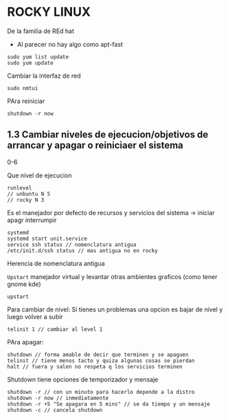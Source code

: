 # ROCKY LINUX

De la familia de REd hat

- Al parecer no hay algo como apt-fast

```
sudo yum list update
sudo yum update
```

Cambiar la interfaz de red

```
sudo nmtui
```

PAra reiniciar

```
shutdown -r now
```

## 1.3 Cambiar niveles de ejecucion/objetivos de arrancar y apagar o reiniciaer el sistema

0-6

Que nivel de ejecucion

```
runlevel
// unbuntu N 5
// rocky N 3
```

Es el manejador por defecto de recursos y servicios del sistema -> iniciar apagr interrumpir

```
systemd
systemd start unit.service
service ssh status // nomenclatura antigua
/etc/init.d/ssh status // mas antigua no en rocky
```

Herencia de nomenclatura antigua

`Upstart` manejador virtual y levantar otras ambientes graficos (como tener gnome kde)

```
upstart
```

Para cambiar de nivel: Si tienes un problemas una opcion es bajar de nivel y luego volver a subir

```
telinit 1 // cambiar al level 1
```

PAra apagar:

```
shutdown // forma amable de decir que terminen y se apaguen
telinit // tiene menos tacto y quiza algunas cosas se pierdan
halt // fuera y salen no respeta q los servicios terminen
```

Shutdown tiene opciones de temporizador y mensaje

```
shutdown -r // con un minuto para hacerlo depende a la distro
shutdown -r now // inmediatamente
shutdown -r +5 "Se apagara en 5 mins" // se da tiempo y un mensaje
shutdown -c // cancela shutdown
```
